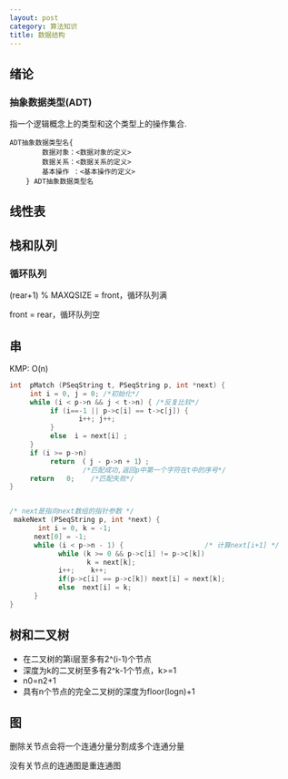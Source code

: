 ```yaml
---
layout: post
category: 算法知识
title: 数据结构
---
```


## 绪论

### 抽象数据类型(ADT)
指一个逻辑概念上的类型和这个类型上的操作集合.

    ADT抽象数据类型名{ 
            数据对象：<数据对象的定义>
            数据关系：<数据关系的定义> 
            基本操作 ：<基本操作的定义> 
        } ADT抽象数据类型名

## 线性表

## 栈和队列

### 循环队列
(rear+1) % MAXQSIZE = front，循环队列满

front = rear，循环队列空

## 串

KMP: O(n)
```c++
int  pMatch (PSeqString t, PSeqString p, int *next) {
     int i = 0, j = 0; /*初始化*/
     while (i < p->n && j < t->n) {	/*反复比较*/
          if (i==-1 || p->c[i] == t->c[j]) {
	             i++; j++; 
          }
          else  i = next[i] ;
     }
     if (i >= p->n) 
          return （ j - p->n + 1）; 
                  /*匹配成功,返回p中第一个字符在t中的序号*/
     return   0;	/*匹配失败*/
}


/* next是指向next数组的指针参数 */
 makeNext (PSeqString p, int *next) {
       int i = 0, k = -1;
      next[0] = -1; 
      while (i < p->n - 1) {	                /* 计算next[i+1] */
            while (k >= 0 && p->c[i] != p->c[k])
                   k = next[k];
            i++;	k++;
            if(p->c[i] == p->c[k]) next[i] = next[k]; 
            else  next[i] = k;		
      }
}


```

## 树和二叉树

- 在二叉树的第i层至多有2^(i-1)个节点
- 深度为k的二叉树至多有2^k-1个节点，k>=1
- n0=n2+1
- 具有n个节点的完全二叉树的深度为floor(logn)+1


## 图
删除关节点会将一个连通分量分割成多个连通分量

没有关节点的连通图是重连通图

